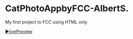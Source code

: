 # CatPhotoAppbyFCC-AlbertS.
My first project to FCC using HTML only

[▶️livePreview]( https://albert-santiago.github.io/Free_Code_Camp/Cat_Photo_App )
